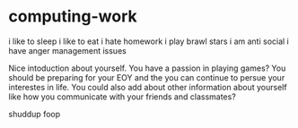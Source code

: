 # computing-work
i like to sleep 
i like to eat
i hate homework
i play brawl stars
i am anti social 
i have anger management issues 


Nice intoduction about yourself. You have a passion in playing games? You should be preparing for your EOY and the you can continue to persue your interestes in life. You could also add about other information about yourself like how you communicate with your friends and classmates? 

shuddup foop


